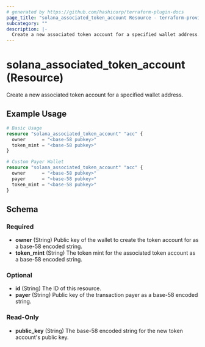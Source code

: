 ```yaml
---
# generated by https://github.com/hashicorp/terraform-plugin-docs
page_title: "solana_associated_token_account Resource - terraform-provider-solana"
subcategory: ""
description: |-
  Create a new associated token account for a specified wallet address.
---
```


# solana_associated_token_account (Resource)

Create a new associated token account for a specified wallet address.

## Example Usage

```terraform
# Basic Usage
resource "solana_associated_token_account" "acc" {
  owner      = "<base-58 pubkey>"
  token_mint = "<base-58 pubkey>"
}

# Custom Payer Wallet
resource "solana_associated_token_account" "acc" {
  owner      = "<base-58 pubkey>"
  payer      = "<base-58 pubkey>"
  token_mint = "<base-58 pubkey>"
}
```

<!-- schema generated by tfplugindocs -->
## Schema

### Required

- **owner** (String) Public key of the wallet to create the token account for as a base-58 encoded string.
- **token_mint** (String) The token mint for the associated token account as a base-58 encoded string.

### Optional

- **id** (String) The ID of this resource.
- **payer** (String) Public key of the transaction payer as a base-58 encoded string.

### Read-Only

- **public_key** (String) The base-58 encoded string for the new token account's public key.


